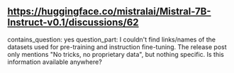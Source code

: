 ## https://huggingface.co/mistralai/Mistral-7B-Instruct-v0.1/discussions/62

contains_question: yes
question_part: I couldn't find links/names of the datasets used for pre-training and instruction fine-tuning. The release post only mentions "No tricks, no proprietary data", but nothing specific. Is this information available anywhere?